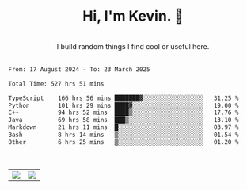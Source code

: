 <!--
**kevin-pek/kevin-pek** is a ✨ _special_ ✨ repository because its `README.md` (this file) appears on your GitHub profile.

Here are some ideas to get you started:

- 🔭 I’m currently working on ...
- 🌱 I’m currently learning ...
- 👯 I’m looking to collaborate on ...
- 🤔 I’m looking for help with ...
- 💬 Ask me about ...
- 📫 How to reach me: ...
- 😄 Pronouns: ...
- ⚡ Fun fact: ...
-->
<div align="center">
  <h1>Hi, I'm Kevin. 👋</h1>
  <br />
  I build random things I find cool or useful here.
</div>
<br />
<!--START_SECTION:waka-->

```txt
From: 17 August 2024 - To: 23 March 2025

Total Time: 527 hrs 51 mins

TypeScript    166 hrs 56 mins ███████▓░░░░░░░░░░░░░░░░░   31.25 %
Python        101 hrs 29 mins ████▓░░░░░░░░░░░░░░░░░░░░   19.00 %
C++           94 hrs 52 mins  ████▒░░░░░░░░░░░░░░░░░░░░   17.76 %
Java          69 hrs 58 mins  ███▒░░░░░░░░░░░░░░░░░░░░░   13.10 %
Markdown      21 hrs 11 mins  █░░░░░░░░░░░░░░░░░░░░░░░░   03.97 %
Bash          8 hrs 14 mins   ▒░░░░░░░░░░░░░░░░░░░░░░░░   01.54 %
Other         6 hrs 25 mins   ▒░░░░░░░░░░░░░░░░░░░░░░░░   01.20 %
```

<!--END_SECTION:waka-->
<br />
<table width="100%">
  <tr>
    <td align="left" width="50%">
      <img src="https://github-readme-stats-kevin-pek.vercel.app/api?username=kevin-pek&include_all_commits=true&count_private=true&theme=rose_pine" />
    </td>
    <td align="right" width="50%">
      <img src="https://github-readme-stats-kevin-pek.vercel.app/api/top-langs?username=kevin-pek&langs_count=10&hide_progress=true&theme=rose_pine" />
    </td>
  </tr>
</table>

